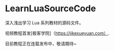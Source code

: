 # LearnLuaSourceCode

深入浅出学习 Lua 系列教材的源码文件。

视频教程首发[极客学院]（https://jikexueyuan.com）.

目前教程正在连载发布中，敬请期待~
